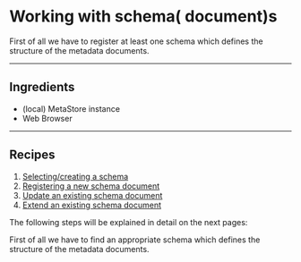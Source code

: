 # Working with schema( document)s
First of all we have to register at least one schema which defines the structure of the metadata documents.

---

## Ingredients

- (local) MetaStore instance
- Web Browser

---

## Recipes

<nestednumerationlist>

1. [Selecting/creating a schema](./select.md)
2. [Registering a new schema document](./register.md)
3. [Update an existing schema document](./update.md)
4. [Extend an existing schema document](./extend.md)
   
</nestednumerationlist>

The following steps will be explained in detail on the next pages:

First of all we have to find  an appropriate schema which defines the structure 
of the metadata documents.

